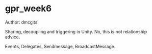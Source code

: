 # gpr_week6

Author: dmcgits

Sharing, decoupling and triggering in Unity. No, this is not relationship advice.

Events, Delegates, Sendmessage, BroadcastMessage.
